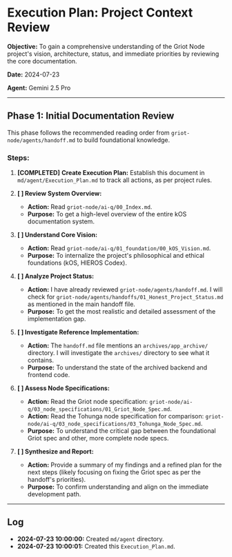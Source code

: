 # Execution Plan: Project Context Review

**Objective:** To gain a comprehensive understanding of the Griot Node project's vision, architecture, status, and immediate priorities by reviewing the core documentation.

**Date:** 2024-07-23

**Agent:** Gemini 2.5 Pro

---

## Phase 1: Initial Documentation Review

This phase follows the recommended reading order from `griot-node/agents/handoff.md` to build foundational knowledge.

### Steps:

1.  **[COMPLETED]** **Create Execution Plan:** Establish this document in `md/agent/Execution_Plan.md` to track all actions, as per project rules.

2.  **[ ] Review System Overview:**
    *   **Action:** Read `griot-node/ai-q/00_Index.md`.
    *   **Purpose:** To get a high-level overview of the entire kOS documentation system.

3.  **[ ] Understand Core Vision:**
    *   **Action:** Read `griot-node/ai-q/01_foundation/00_kOS_Vision.md`.
    *   **Purpose:** To internalize the project's philosophical and ethical foundations (kOS, HIEROS Codex).

4.  **[ ] Analyze Project Status:**
    *   **Action:** I have already reviewed `griot-node/agents/handoff.md`. I will check for `griot-node/agents/handoffs/01_Honest_Project_Status.md` as mentioned in the main handoff file.
    *   **Purpose:** To get the most realistic and detailed assessment of the implementation gap.

5.  **[ ] Investigate Reference Implementation:**
    *   **Action:** The `handoff.md` file mentions an `archives/app_archive/` directory. I will investigate the `archives/` directory to see what it contains.
    *   **Purpose:** To understand the state of the archived backend and frontend code.

6.  **[ ] Assess Node Specifications:**
    *   **Action:** Read the Griot node specification: `griot-node/ai-q/03_node_specifications/01_Griot_Node_Spec.md`.
    *   **Action:** Read the Tohunga node specification for comparison: `griot-node/ai-q/03_node_specifications/03_Tohunga_Node_Spec.md`.
    *   **Purpose:** To understand the critical gap between the foundational Griot spec and other, more complete node specs.

7.  **[ ] Synthesize and Report:**
    *   **Action:** Provide a summary of my findings and a refined plan for the next steps (likely focusing on fixing the Griot spec as per the handoff's priorities).
    *   **Purpose:** To confirm understanding and align on the immediate development path.

---

## Log

*   **2024-07-23 10:00:00:** Created `md/agent` directory.
*   **2024-07-23 10:00:01:** Created this `Execution_Plan.md`. 